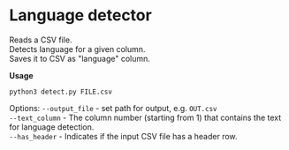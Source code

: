 # Language detector

Reads a CSV file.  
Detects language for a given column.  
Saves it to CSV as "language" column.  

**Usage**

`python3 detect.py FILE.csv`

Options:
`--output_file` - set path for output, e.g. `OUT.csv`  
`--text_column` - The column number (starting from 1) that contains the text for language detection.  
`--has_header` - Indicates if the input CSV file has a header row.
